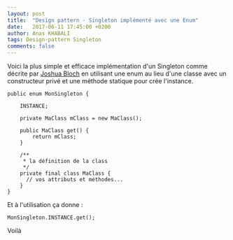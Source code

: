 ```yaml
---
layout: post
title:  "Design pattern - Singleton implémenté avec une Enum"
date:   2017-06-11 17:45:00 +0200
author: Anas KHABALI
tags: Design-pattern Singleton
comments: false
---
```


Voici la plus simple et efficace implémentation d'un Singleton comme décrite par [Joshua Bloch](https://en.wikipedia.org/wiki/Joshua_Bloch "wiki page of Joshua Bloch") en utilisant une enum au lieu d'une classe avec un constructeur privé et une méthode statique pour crée l'instance.

```
public enum MonSingleton {

	INSTANCE;

	private MaClass mClass = new MaClass();

	public MaClass get() {
		return mClass;
	}

	/**
	 * la définition de la class
	 */
	private final class MaClass {
      // vos attributs et méthodes...
	}
}
```

Et à l'utilisation ça donne :

```
MonSingleton.INSTANCE.get();
```    

Voilà
